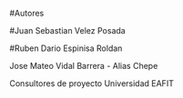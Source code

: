 #Autores

#Juan Sebastian Velez Posada

#Ruben Dario Espinisa Roldan

Jose Mateo Vidal Barrera - Alias Chepe

Consultores de proyecto Universidad EAFIT
